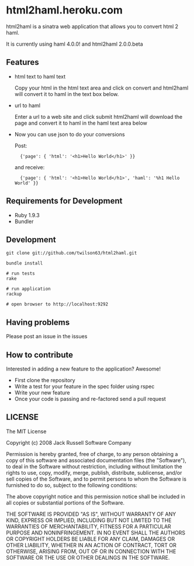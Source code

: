 # html2haml.heroku.com

html2haml is a sinatra web application that allows you to convert
html 2 haml.

It is currently using haml 4.0.0! and html2haml 2.0.0.beta

## Features

* html text to haml text

  Copy your html in the html text area and click on convert
  and html2haml will convert it to haml in the text box below.

* url to haml

  Enter a url to a web site and click submit
  html2haml will download the page and convert it to haml
  in the haml text area below

* Now you can use json to do your conversions
  
    Post: 

        {'page': { 'html': '<h1>Hello World</h1>' }}

    and receive:

        {'page': { 'html': '<h1>Hello World</h1>', 'haml': '%h1 Hello World' }}

## Requirements for Development

* Ruby 1.9.3
* Bundler

## Development

    git clone git://github.com/twilson63/html2haml.git

    bundle install

    # run tests
    rake

    # run application
    rackup

    # open browser to http://localhost:9292

## Having problems

Please post an issue in the issues

## How to contribute

Interested in adding a new feature to the application? Awesome!

* First clone the repository
* Write a test for your feature in the spec folder using rspec
* Write your new feature 
* Once your code is passing and re-factored send a pull request

## LICENSE

The MIT License

Copyright (c) 2008 Jack Russell Software Company

Permission is hereby granted, free of charge, to any person obtaining a copy
of this software and associated documentation files (the "Software"), to deal
in the Software without restriction, including without limitation the rights
to use, copy, modify, merge, publish, distribute, sublicense, and/or sell
copies of the Software, and to permit persons to whom the Software is
furnished to do so, subject to the following conditions:

The above copyright notice and this permission notice shall be included in
all copies or substantial portions of the Software.

THE SOFTWARE IS PROVIDED "AS IS", WITHOUT WARRANTY OF ANY KIND, EXPRESS OR
IMPLIED, INCLUDING BUT NOT LIMITED TO THE WARRANTIES OF MERCHANTABILITY,
FITNESS FOR A PARTICULAR PURPOSE AND NONINFRINGEMENT. IN NO EVENT SHALL THE
AUTHORS OR COPYRIGHT HOLDERS BE LIABLE FOR ANY CLAIM, DAMAGES OR OTHER
LIABILITY, WHETHER IN AN ACTION OF CONTRACT, TORT OR OTHERWISE, ARISING FROM,
OUT OF OR IN CONNECTION WITH THE SOFTWARE OR THE USE OR OTHER DEALINGS IN
THE SOFTWARE.
